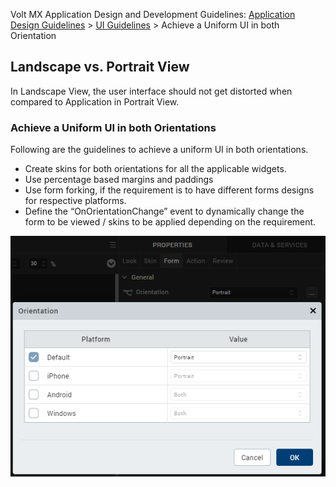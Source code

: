                           

Volt MX  Application Design and Development Guidelines: [Application Design Guidelines](Application_Design_Guidelines_Overview.md) > [UI Guidelines](UI_Guidelines.md) > Achieve a Uniform UI in both Orientation

Landscape vs. Portrait View
---------------------------

In Landscape View, the user interface should not get distorted when compared to Application in Portrait View.

### Achieve a Uniform UI in both Orientations

Following are the guidelines to achieve a uniform UI in both orientations.

*   Create skins for both orientations for all the applicable widgets.
*   Use percentage based margins and paddings
*   Use form forking, if the requirement is to have different forms designs for respective platforms.
*   Define the “OnOrientationChange” event to dynamically change the form to be viewed / skins to be applied depending on the requirement.

![](Resources/Images/Orientation_change.png)
